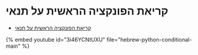 # קריאת הפונקציה הראשית על תנאי

* [ קריאת הפונקציה הראשית על תנאי](https://code-maven.com/slides/python-programming/conditional-main)

{% embed youtube id="3i46YCNtUXU" file="hebrew-python-conditional-main" %}

